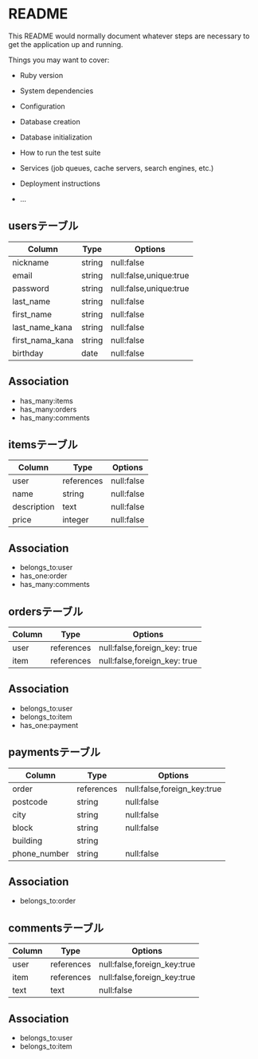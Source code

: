 # README

This README would normally document whatever steps are necessary to get the
application up and running.

Things you may want to cover:

* Ruby version

* System dependencies

* Configuration

* Database creation

* Database initialization

* How to run the test suite

* Services (job queues, cache servers, search engines, etc.)

* Deployment instructions

* ...

## usersテーブル

|Column|Type|Options|
|------|----|-------|
| nickname | string | null:false |
| email | string | null:false,unique:true |
| password | string | null:false,unique:true |
| last_name | string | null:false |
| first_name | string | null:false |
| last_name_kana | string | null:false |
| first_nama_kana | string | null:false |
| birthday | date | null:false |

## Association
- has_many:items
- has_many:orders
- has_many:comments

## itemsテーブル
|Column|Type|Options|
|------|----|-------|
| user | references | null:false |
| name | string | null:false |
| description | text | null:false |
| price | integer | null:false |

## Association
- belongs_to:user
- has_one:order
- has_many:comments

## ordersテーブル
|Column|Type|Options|
|------|----|-------|
| user | references | null:false,foreign_key: true |
| item | references | null:false,foreign_key: true |

## Association
- belongs_to:user
- belongs_to:item
- has_one:payment

## paymentsテーブル
|Column|Type|Options|
|------|----|-------|
| order | references | null:false,foreign_key:true |
| postcode | string | null:false |
| city | string | null:false |
| block | string | null:false |
| building | string |
| phone_number | string | null:false |

## Association
- belongs_to:order

## commentsテーブル
|Column|Type|Options|
|------|----|-------|
| user | references | null:false,foreign_key:true |
| item | references | null:false,foreign_key:true |
| text | text | null:false |

## Association
- belongs_to:user
- belongs_to:item